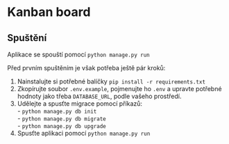 # Kanban board

## Spuštění
Aplikace se spouští pomocí `python manage.py run`  

Před prvním spuštěním je však potřeba ještě pár kroků:  
1. Nainstalujte si potřebné balíčky `pip install -r requirements.txt`
1. Zkopírujte soubor `.env.example`, pojmenujte ho `.env` a upravte potřebné hodnoty jako třeba `DATABASE_URL`, podle vašeho prostředí.
2. Udělejte a spusťte migrace pomocí příkazů:   
        - `python manage.py db init`  
        - `python manage.py db migrate`  
        - `python manage.py db upgrade`  
3. Spusťte aplikaci pomocí `python manage.py run`  
